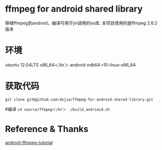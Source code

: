 # ffmpeg for android shared library
移植ffmpeg到android，编译可用于jni调用的so库.
本项目使用的是ffmpeg 2.6.2版本

# 环境
ubuntu 12.04LTS x86_64＜/br＞
android-ndk64-r10-linux-x86_64

# 获取代码
``
git clone git@github.com:dxjia/ffmpeg-for-android-shared-library.git
``

#编译
``
cd source/ffmpeg＜/br＞
./build_andrioid.sh
``

# Reference & Thanks
 [android-ffmpeg-tutorial](https://github.com/roman10/android-ffmpeg-tutorial)

